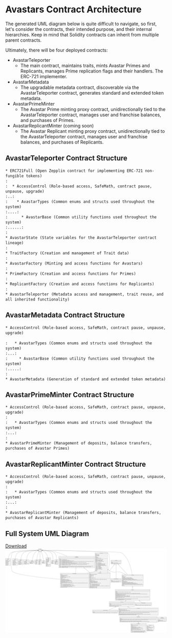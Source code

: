# Avastars Contract Architecture

The generated UML diagram below is quite difficult to navigate, so first, let's consider the contracts, their intended purpose, and their internal hierarchies. Keep in mind that Solidity contracts can inherit from multiple parent contracts.

Ultimately, there will be four deployed contracts:
* AvastarTeleporter
  - The main contract, maintains traits, mints Avastar Primes and Replicants, manages Prime replication flags and their handlers. The ERC-721 implementer.
* AvastarMetadata 
  - The upgradable metadata contract, discoverable via the AvastarTeleporter contract, generates standard and extended token metadata.
* AvastarPrimeMinter
  - The Avastar Prime minting proxy contract, unidirectionally tied to the AvastarTeleporter contract, manages user and franchise balances, and purchases of Primes. 
* AvastarReplicantMinter (coming soon)
  - The Avastar Replicant minting proxy contract, unidirectionally tied to the AvastarTeleporter contract, manages user and franchise balances, and purchases of Replicants. 

## AvastarTeleporter Contract Structure
```
* ERC721Full (Open Zepplin contract for implementing ERC-721 non-fungible tokens)
:  
:  * AccessControl (Role-based access, SafeMath, contract pause, unpause, upgrade)
:..:
:    * AvastarTypes (Common enums and structs used throughout the system)
:....:
:      * AvastarBase (Common utility functions used throughout the system)
:......:
:
* AvastarState (State variables for the AvastarTeleporter contract lineage)
:
* TraitFactory (Creation and management of Trait data)
:
* AvastarFactory (Minting and access functions for Avastars)
:
* PrimeFactory (Creation and access functions for Primes)
:
* ReplicantFactory (Creation and access functions for Replicants)
:
* AvastarTeleporter (Metadata access and management, trait reuse, and all inherited functionality)
```

## AvastarMetadata Contract Structure
```
* AccessControl (Role-based access, SafeMath, contract pause, unpause, upgrade)

:   * AvastarTypes (Common enums and structs used throughout the system)
:...:
:     * AvastarBase (Common utility functions used throughout the system)
:.....:
:
* AvastarMetadata (Generation of standard and extended token metadata)
```

## AvastarPrimeMinter Contract Structure
```
* AccessControl (Role-based access, SafeMath, contract pause, unpause, upgrade)
:
:   * AvastarTypes (Common enums and structs used throughout the system)
:...:
:
* AvastarPrimeMinter (Management of deposits, balance transfers, purchases of Avastar Primes)
```

## AvastarReplicantMinter Contract Structure
```
* AccessControl (Role-based access, SafeMath, contract pause, unpause, upgrade)
:
:   * AvastarTypes (Common enums and structs used throughout the system)
:...:
:
* AvastarReplicantMinter (Management of deposits, balance transfers, purchases of Avastar Replicants)
```
## Full System UML Diagram

 [Download](https://dapp-wizards.github.io/Avastars-Contracts/media/AvastarsUML.svg)
 ![UML](../media/AvastarsUML.svg)